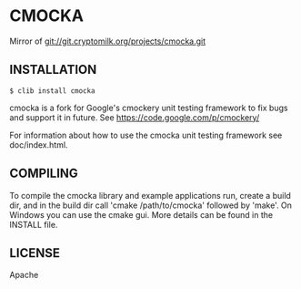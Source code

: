 CMOCKA
=======

Mirror of [git://git.cryptomilk.org/projects/cmocka.git](git://git.cryptomilk.org/projects/cmocka.git)

INSTALLATION
------------

    $ clib install cmocka

cmocka is a fork for Google's cmockery unit testing framework to fix bugs and
support it in future.
See https://code.google.com/p/cmockery/

For information about how to use the cmocka unit testing framework see
doc/index.html.

COMPILING
---------
To compile the cmocka library and example applications run, create a build dir,
and in the build dir call 'cmake /path/to/cmocka' followed by 'make'. On
Windows you can use the cmake gui. More details can be found in the INSTALL file.

LICENSE
-------

Apache
